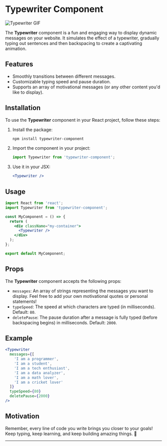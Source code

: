 # Typewriter Component

![Typewriter GIF](https://media.giphy.com/media/3o7aD2nuqkS9aYxjWU/giphy.gif)

The **Typewriter** component is a fun and engaging way to display dynamic messages on your website. It simulates the effect of a typewriter, gradually typing out sentences and then backspacing to create a captivating animation.

## Features

- Smoothly transitions between different messages.
- Customizable typing speed and pause duration.
- Supports an array of motivational messages (or any other content you'd like to display).

## Installation

To use the **Typewriter** component in your React project, follow these steps:

1. Install the package:

   ```bash
   npm install typewriter-component
   ```

2. Import the component in your project:

   ```javascript
   import Typewriter from 'typewriter-component';
   ```

3. Use it in your JSX:

   ```jsx
   <Typewriter />
   ```

## Usage

```jsx
import React from 'react';
import Typewriter from 'typewriter-component';

const MyComponent = () => {
  return (
    <div className="my-container">
      <Typewriter />
    </div>
  );
};

export default MyComponent;
```

## Props

The **Typewriter** component accepts the following props:

- `messages`: An array of strings representing the messages you want to display. Feel free to add your own motivational quotes or personal statements!
- `typeSpeed`: The speed at which characters are typed (in milliseconds). Default: `80`.
- `deletePause`: The pause duration after a message is fully typed (before backspacing begins) in milliseconds. Default: `2000`.

## Example

```jsx
<Typewriter
  messages={[
    'I am a programmer',
    'I am a student',
    'I am a tech enthusiast',
    'I am a data analyzer',
    'I am a math lover',
    'I am a cricket lover'
  ]}
  typeSpeed={80}
  deletePause={2000}
/>
```

## Motivation

Remember, every line of code you write brings you closer to your goals! Keep typing, keep learning, and keep building amazing things. 🚀

---


